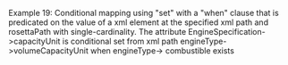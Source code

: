 Example 19:
Conditional mapping using "set" with a "when" clause that is predicated on the value of a xml element at the specified
xml path and rosettaPath with single-cardinality.
The attribute EngineSpecification->capacityUnit is conditional set from xml path engineType->volumeCapacityUnit when
engineType-> combustible exists